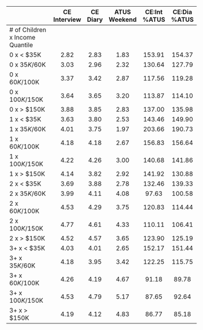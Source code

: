 
|                      | CE<br>Interview |  CE<br>Diary | ATUS<br>Weekend | CE:Int<br>%ATUS | CE:Dia<br>%ATUS |
| -------------------- | :----------: | :----------: | :----------: | :----------: | :----------: |
| # of Children x Income Quantile |              |              |              |              |              |
| 0 x     < $35K       |         2.82 |         2.83 |         1.83 |       153.91 |       154.37 |
| 0 x  $35K/$60K       |         3.03 |         2.96 |         2.32 |       130.64 |       127.79 |
| 0 x  $60K/$100K      |         3.37 |         3.42 |         2.87 |       117.56 |       119.28 |
| 0 x $100K/$150K      |         3.64 |         3.65 |         3.20 |       113.87 |       114.10 |
| 0 x     > $150K      |         3.88 |         3.85 |         2.83 |       137.00 |       135.98 |
| 1 x     < $35K       |         3.63 |         3.80 |         2.53 |       143.46 |       149.90 |
| 1 x  $35K/$60K       |         4.01 |         3.75 |         1.97 |       203.66 |       190.73 |
| 1 x  $60K/$100K      |         4.18 |         4.18 |         2.67 |       156.83 |       156.64 |
| 1 x $100K/$150K      |         4.22 |         4.26 |         3.00 |       140.68 |       141.86 |
| 1 x     > $150K      |         4.14 |         3.82 |         2.92 |       141.92 |       130.88 |
| 2 x     < $35K       |         3.69 |         3.88 |         2.78 |       132.46 |       139.33 |
| 2 x  $35K/$60K       |         3.99 |         4.11 |         4.08 |        97.63 |       100.58 |
| 2 x  $60K/$100K      |         4.53 |         4.29 |         3.75 |       120.83 |       114.44 |
| 2 x $100K/$150K      |         4.77 |         4.61 |         4.33 |       110.11 |       106.41 |
| 2 x     > $150K      |         4.52 |         4.57 |         3.65 |       123.90 |       125.19 |
| 3+ x     < $35K      |         4.03 |         4.01 |         2.65 |       152.17 |       151.44 |
| 3+ x  $35K/$60K      |         4.18 |         3.95 |         3.42 |       122.25 |       115.75 |
| 3+ x  $60K/$100K     |         4.26 |         4.19 |         4.67 |        91.18 |        89.78 |
| 3+ x $100K/$150K     |         4.53 |         4.79 |         5.17 |        87.65 |        92.64 |
| 3+ x     > $150K     |         4.19 |         4.12 |         4.83 |        86.77 |        85.18 |

